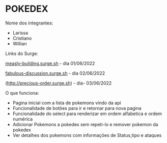 # POKEDEX

Nome dos integrantes: 
- Larissa
- Cristiano
- Willian

Links do Surge: 


[measly-building.surge.sh](http://measly-building.surge.sh) - dia 01/06/2022


[fabulous-discussion.surge.sh](http://fabulous-discussion.surge.sh) - dia 02/06/2022

(http://precious-order.surge.sh) - dia- 03/06/2022



O que funciona:

- Pagina inicial com a lista de pokemons vindo da api
- Funcionalidade de botões para ir e retornar para nova pagina
- Funcionalidade do select para renderizar em ordem alfabetica e ordem numérica
- Adicionar Pokemons a pokedex sem repeti-lo e remover pokemon da pokedex 
- Ver detalhes dos pokemons com informações de Status,tipo e ataques
